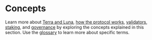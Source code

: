 # Concepts

Learn more about [Terra and Luna](/Concepts/Protocol.md), [how the protocol works](/Concepts/Protocol.html#how-the-terra-protocol-works), [validators](/Concepts/Protocol.html#validators), [staking](/Concepts/Protocol.html#staking), and [governance](/Concepts/Protocol.html#governance) by exploring the concepts explained in this section. Use the [glossary](/Concepts/Glossary.md) to learn more about specific terms.

<!--
<div class="cards twoColumn">
  <a href="/terra.html" class="card">
    <img src="/img/icon_terra.svg"/>
    <div class="title">
      What is Terra?
    </div>
    <div class="text">
      If this is your first time learning about Terra, start here.
    </div>
  </a>
  <a href="/luna.html" class="card">
    <img src="/img/icon_luna.svg"/>
    <div class="title">
      What is Luna?
    </div>
    <div class="text">
      Learn about Luna, the native staking asset that powers the Terra ecosystem.
    </div>
  </a>
  <a href="/stablecoin.html" class="card">
    <img src="/img/icon_stable.svg"/>
    <div class="title">
      Stability Mechanisms
    </div>
    <div class="text">
      Learn about how Terra achieves price-stability while ensuring steady increase in validator incentives.
    </div>
  </a>
  <a href="/node/installation.html" class="card">
    <img src="/img/icon_node.svg"/>
    <div class="title">
      Run a Full Node
    </div>
    <div class="text">
      Learn how to participate in the Terra network by running your own full Terra node.
    </div>
  </a>
  <a href="/dev/" class="card">
    <img src="/img/icon_core.svg"/>
    <div class="title">
      Contribute to Core
    </div>
    <div class="text">
      Hack on the latest version of Terra Core, the node software for Terra.
    </div>
  </a>
  <a href="/validator/" class="card">
    <img src="/img/icon_validator.svg"/>
    <div class="title">
      Run a Validator
    </div>
    <div class="text">
      Become a validator and earn delegation commissions in exchange for helping secure the network.
    </div>
  </a>
  <a href="/contracts/" class="card">
    <img src="/img/icon_smartcontract.svg"/>
    <div class="title">
      Smart Contracts
    </div>
    <div class="text">
      Build dApps that leverage the robust infrastructure for decentralized finance provided by Terra.
    </div>
  </a>
  <a href="/integrations.html" class="card">
    <img src="/img/icon_apps.svg"/>
    <div class="title">
      Integrations
    </div>
    <div class="text">
      Discover novel applications built on Terra and integrations with existing tools.
    </div>
  </a>
</div>

### SDKs for Developers

The Terra SDKs provide an easy way to programmatically interact with a Terra node with popular programming languages to develop applications. Currently, we have SDKs in Python 3 and JavaScript, with support for other runtimes coming soon in the near future.

<div class="cards twoColumn">
  <a href="https://terra-money.github.io/terra.py/" class="card lg dark">
    <img src="https://terra.money/assets/img/terra_sdk.svg">
    <div class="title">
      Terra SDK
    </div>
    <div class="text">
      Python SDK
    </div>
  </a>
  <a href="https://terra-money.github.io/terra.js/" class="card lg">
    <img src="/img/terra_js.svg">
    <div class="title">
      Terra.js
    </div>
    <div class="text">
      JavaScript SDK
    </div>
  </a>
</div>
-->
